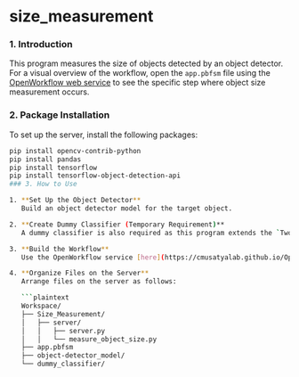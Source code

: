 # size_measurement

### 1. Introduction

This program measures the size of objects detected by an object detector. For a visual overview of the workflow, open the `app.pbfsm` file using the [OpenWorkflow web service](https://cmusatyalab.github.io/OpenWorkflow/) to see the specific step where object size measurement occurs.

### 2. Package Installation

To set up the server, install the following packages:

```bash
pip install opencv-contrib-python
pip install pandas
pip install tensorflow
pip install tensorflow-object-detection-api
### 3. How to Use

1. **Set Up the Object Detector**  
   Build an object detector model for the target object.

2. **Create Dummy Classifier (Temporary Requirement)**  
   A dummy classifier is also required as this program extends the `TwoStageOWF` module. This requirement will be removed in the next update of `server.py` once the measurement processor is fully integrated with OpenWorkFlow.

3. **Build the Workflow**  
   Use the OpenWorkflow service [here](https://cmusatyalab.github.io/OpenWorkflow/) to create a workflow, referencing the provided example `app.pbfsm`.

4. **Organize Files on the Server**  
   Arrange files on the server as follows:

   ```plaintext
   Workspace/
   ├── Size_Measurement/
   │   ├── server/
   │   │   ├── server.py
   │   │   └── measure_object_size.py
   ├── app.pbfsm
   ├── object-detector_model/
   └── dummy_classifier/
